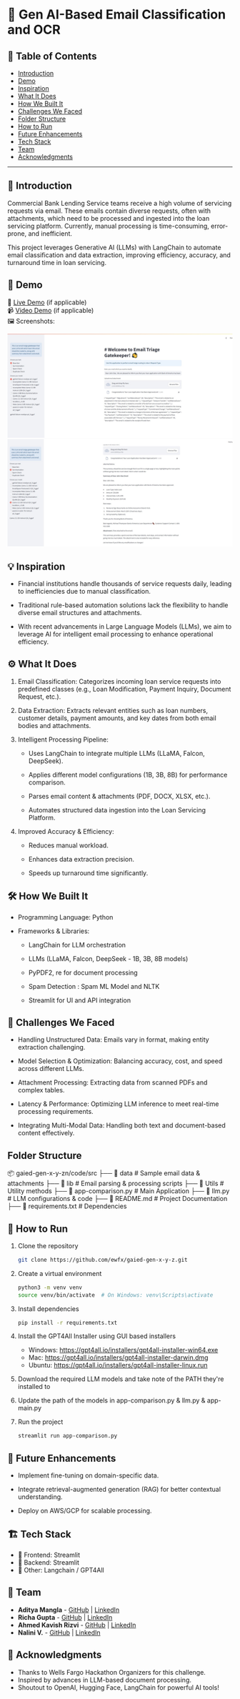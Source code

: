 # 🚀 Gen AI-Based Email Classification and OCR

## 📌 Table of Contents
- [Introduction](#introduction)
- [Demo](#demo)
- [Inspiration](#inspiration)
- [What It Does](#what-it-does)
- [How We Built It](#how-we-built-it)
- [Challenges We Faced](#challenges-we-faced)
- [Folder Structure](#folder-structure)
- [How to Run](#how-to-run)
- [Future Enhancements](#future-enhancements)
- [Tech Stack](#tech-stack)
- [Team](#team)
- [Acknowledgments](#acknowledgments)

---

## 🎯 Introduction
Commercial Bank Lending Service teams receive a high volume of servicing requests via email. These emails contain diverse requests, often with attachments, which need to be processed and ingested into the loan servicing platform. Currently, manual processing is time-consuming, error-prone, and inefficient.

This project leverages Generative AI (LLMs) with LangChain to automate email classification and data extraction, improving efficiency, accuracy, and turnaround time in loan servicing.

## 🎥 Demo
🔗 [Live Demo](#) (if applicable)  
📹 [Video Demo](#) (if applicable)  
🖼️ Screenshots:

![Screenshot 1](artifacts/screenshots/ss1.jpg)
![Screenshot 1](artifacts/screenshots/ss2.jpg)

## 💡 Inspiration
- Financial institutions handle thousands of service requests daily, leading to inefficiencies due to manual classification.

- Traditional rule-based automation solutions lack the flexibility to handle diverse email structures and attachments.

- With recent advancements in Large Language Models (LLMs), we aim to leverage AI for intelligent email processing to enhance operational efficiency.

## ⚙️ What It Does
1. Email Classification: Categorizes incoming loan service requests into predefined classes (e.g., Loan Modification, Payment Inquiry, Document Request, etc.).

2. Data Extraction: Extracts relevant entities such as loan numbers, customer details, payment amounts, and key dates from both email bodies and attachments.

3. Intelligent Processing Pipeline:
   - Uses LangChain to integrate multiple LLMs (LLaMA, Falcon, DeepSeek).

   - Applies different model configurations (1B, 3B, 8B) for performance comparison.

   - Parses email content & attachments (PDF, DOCX, XLSX, etc.).

   - Automates structured data ingestion into the Loan Servicing Platform.

4. Improved Accuracy & Efficiency:

   - Reduces manual workload.

   - Enhances data extraction precision.

   - Speeds up turnaround time significantly.

## 🛠️ How We Built It
- Programming Language: Python

- Frameworks & Libraries:

   - LangChain for LLM orchestration

   - LLMs (LLaMA, Falcon, DeepSeek - 1B, 3B, 8B models)

   - PyPDF2, re for document processing

   - Spam Detection : Spam ML Model and NLTK

   - Streamlit for UI and API integration

## 🚧 Challenges We Faced
- Handling Unstructured Data: Emails vary in format, making entity extraction challenging.

- Model Selection & Optimization: Balancing accuracy, cost, and speed across different LLMs.

- Attachment Processing: Extracting data from scanned PDFs and complex tables.

- Latency & Performance: Optimizing LLM inference to meet real-time processing requirements.

- Integrating Multi-Modal Data: Handling both text and document-based content effectively.

## Folder Structure
📦 gaied-gen-x-y-zn/code/src
├── 📂 data                    # Sample email data & attachments
├── 📂 lib                     # Email parsing & processing scripts
├── 📂 Utils                   # Utility methods
├── 📜 app-comparison.py       # Main Application
├── 📜 llm.py                  # LLM configurations & code
├── 📜 README.md               # Project Documentation
├── 📜 requirements.txt        # Dependencies


## 🏃 How to Run
1. Clone the repository  
   ```sh
   git clone https://github.com/ewfx/gaied-gen-x-y-z.git
   ```
2. Create a virtual environment
   ```sh
   python3 -m venv venv
   source venv/bin/activate  # On Windows: venv\Scripts\activate
   ```
3. Install dependencies  
   ```sh
   pip install -r requirements.txt
   ```
4. Install the GPT4All Installer using GUI based installers
   - Windows: https://gpt4all.io/installers/gpt4all-installer-win64.exe
   - Mac: https://gpt4all.io/installers/gpt4all-installer-darwin.dmg
   - Ubuntu: https://gpt4all.io/installers/gpt4all-installer-linux.run

5. Download the required LLM models and take note of the PATH they're installed to
6. Update the path of the models in app-comparison.py & llm.py & app-main.py
7. Run the project  
   ```sh
   streamlit run app-comparison.py
   ```

## 📌 Future Enhancements

   - Implement fine-tuning on domain-specific data.

   - Integrate retrieval-augmented generation (RAG) for better contextual understanding.

   - Deploy on AWS/GCP for scalable processing.

## 🏗️ Tech Stack
- 🔹 Frontend: Streamlit
- 🔹 Backend: Streamlit
- 🔹 Other: Langchain / GPT4All


## 👥 Team
- **Aditya Mangla** - [GitHub](https://github.com/aadimangla) | [LinkedIn](https://www.linkedin.com/in/aadimangla/)
- **Richa Gupta** - [GitHub](#) | [LinkedIn](#)
- **Ahmed Kavish Rizvi** - [GitHub](#) | [LinkedIn](#)
- **Nalini V.** - [GitHub](#) | [LinkedIn](#)

## 🌟 Acknowledgments
   - Thanks to Wells Fargo Hackathon Organizers for this challenge.
   - Inspired by advances in LLM-based document processing.
   - Shoutout to OpenAI, Hugging Face, LangChain for powerful AI tools!
